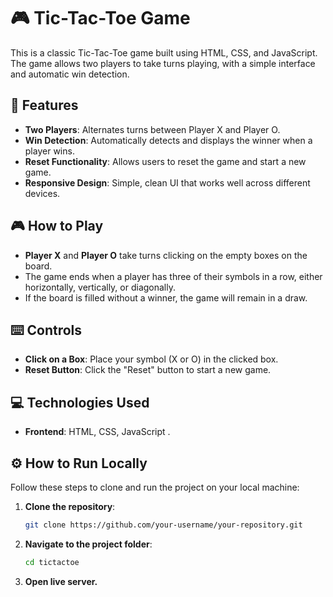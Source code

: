# 🎮 Tic-Tac-Toe Game

This is a classic Tic-Tac-Toe game built using HTML, CSS, and JavaScript. The game allows two players to take turns playing, with a simple interface and automatic win detection.

## 🌟 Features

- **Two Players**: Alternates turns between Player X and Player O.
- **Win Detection**: Automatically detects and displays the winner when a player wins.
- **Reset Functionality**: Allows users to reset the game and start a new game.
- **Responsive Design**: Simple, clean UI that works well across different devices.

## 🎮 How to Play

- **Player X** and **Player O** take turns clicking on the empty boxes on the board.
- The game ends when a player has three of their symbols in a row, either horizontally, vertically, or diagonally.
- If the board is filled without a winner, the game will remain in a draw.

## ⌨️ Controls

- **Click on a Box**: Place your symbol (X or O) in the clicked box.
- **Reset Button**: Click the "Reset" button to start a new game.

## 💻 Technologies Used

- **Frontend**: HTML, CSS, JavaScript
.

## ⚙️ How to Run Locally

Follow these steps to clone and run the project on your local machine:

1. **Clone the repository**:
   ```bash
   git clone https://github.com/your-username/your-repository.git
2. **Navigate to the project folder**:
   ```bash
   cd tictactoe
3. **Open live server.**
